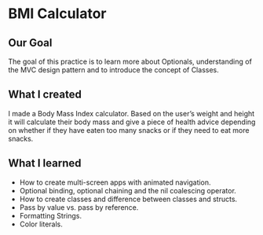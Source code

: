 #  BMI Calculator

## Our Goal

The goal of this practice is to learn more about Optionals,  understanding of the MVC design pattern and to introduce the concept of Classes.

## What I created

I made a Body Mass Index calculator. Based on the user’s weight and height it will calculate their body mass and give a piece of health advice depending on whether if they have eaten too many snacks or if they need to eat more snacks. 

## What I learned

* How to create multi-screen apps with animated navigation.
* Optional binding, optional chaining and the nil coalescing operator.
* How to create classes and difference between classes and structs. 
* Pass by value vs. pass by reference. 
* Formatting Strings. 
* Color literals.

